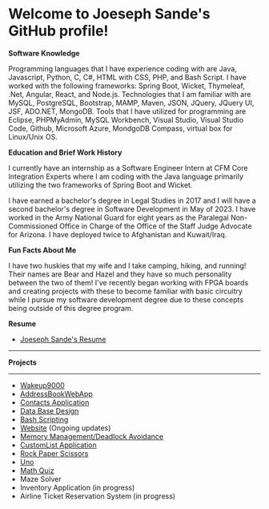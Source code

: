 # Welcome to Joeseph Sande's GitHub profile!

**Software Knowledge**

Programming languages that I have experience coding with are Java, Javascript, Python, C, C#, HTML with CSS, PHP, and Bash Script.
I have worked with the following frameworks: Spring Boot, Wicket, Thymeleaf, .Net, Angular, React, and Node.js. 
Technologies that I am familiar with are MySQL, PostgreSQL, Bootstrap, MAMP, Maven, JSON, JQuery, JQuery UI, JSF, ADO.NET, MongoDB.
Tools that I have utilized for programming are Eclipse, PHPMyAdmin, MySQL Workbench, Visual Studio, Visual Studio Code, Github, Microsoft Azure, MondgoDB Compass, virtual box for Linux/Unix OS.

**Education and Brief Work History**

I currently have an internship as a Software Engineer Intern at CFM Core Integration Experts where I am coding with the Java language primarily utilizing the two frameworks of Spring Boot and Wicket.

I have earned a bachelor's degree in Legal Studies in 2017 and I will have a second bachelor's degree in Software Development in May of 2023. I have worked in the Army National Guard for eight years as the Paralegal Non-Commissioned Office in Charge of the Office of the Staff Judge Advocate for Arizona. I have deployed twice to Afghanistan and Kuwait/Iraq. 

**Fun Facts About Me**

I have two huskies that my wife and I take camping, hiking, and running! Their names are Bear and Hazel and they have so much personality between the two of them! I've recently began working with FPGA boards and creating projects with these to become familiar with basic circuitry while I pursue my software development degree due to these concepts being outside of this degree program. 

**Resume**

* [Joeseph Sande's Resume](https://github.com/JSande2021/Wakeup9000/blob/main/JoesephSandeSoftwareEngineerResume.pdf)

<hr>


**Projects**

<hr>

* [Wakeup9000](https://github.com/JSande2021/Wakeup9000)
* [AddressBookWebApp](https://github.com/JSande2021/AddressBookWebApp)
* [Contacts Application](https://github.com/JSande2021/ContactsApplication)
* [Data Base Design](https://github.com/JSande2021/MySQLDataBaseDesign)
* [Bash Scripting](https://github.com/JSande2021/BashScripting)
* [Website](https://github.com/JSande2021/Website) (Ongoing updates)
* [Memory Management/Deadlock Avoidance](https://github.com/JSande2021/MemoryManagement_C)
* [CustomList Application](https://github.com/JSande2021/CustomList)
* [Rock Paper Scissors](https://github.com/JSande2021/RockPaperScissors)
* [Uno](https://github.com/JSande2021/Uno)
* [Math Quiz](https://github.com/JSande2021/MathQuizApp)
* Maze Solver
* Inventory Application (in progress)
* Airline Ticket Reservation System (in progress)
